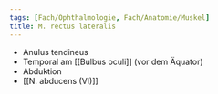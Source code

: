 ```yaml
---
tags: [Fach/Ophthalmologie, Fach/Anatomie/Muskel]
title: M. rectus lateralis
---
```

*   Anulus tendineus
*   Temporal am [[Bulbus oculi]] (vor dem Äquator)
*   Abduktion
*   [[N. abducens (VI)]]